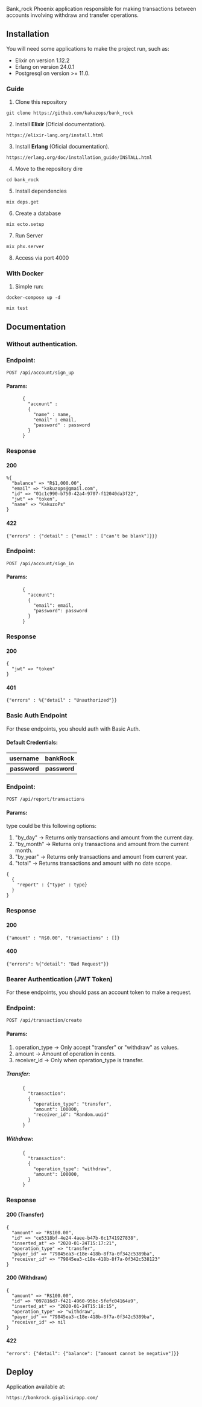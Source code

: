 Bank_rock Phoenix application responsible for making transactions between accounts involving withdraw and transfer operations.

## Installation
You will need some applications to make the project run, such as:
* Elixir on version 1.12.2
* Erlang on version 24.0.1
* Postgresql on version >= 11.0.

### Guide
1. Clone this repository
```
git clone https://github.com/kakuzops/bank_rock
```
2. Install **Elixir**  (Oficial documentation).
```
https://elixir-lang.org/install.html
```
3. Install **Erlang** (Oficial documentation).
```
https://erlang.org/doc/installation_guide/INSTALL.html
```

4. Move to the repository dire
```
cd bank_rock
```

5. Install dependencies
```
mix deps.get
```

6. Create a database
```
mix ecto.setup
```

7. Run Server
```
mix phx.server
```

8. Access via port 4000

### With Docker
1. Simple run:
```
docker-compose up -d
```

```
mix test
```
## Documentation

### Without authentication.


### Endpoint:

```
POST /api/account/sign_up
```

#### Params:

```
      {
        "account" :
        {
          "name" : name,
          "email" : email,
          "password" : password
        }
      }
```

### Response

#### 200
```
%{
  "balance" => "R$1,000.00",
  "email" => "kakuzops@gmail.com",
  "id" => "01c1c990-b750-42a4-9707-f12040da3f22",
  "jwt" => "token",
  "name" => "KakuzoPs"
}
```
#### 422
```
{"errors" : {"detail" : {"email" : ["can't be blank"]}}}
```

### Endpoint:
```
POST /api/account/sign_in
```

#### Params:

```
      {
        "account":
        {
          "email": email,
          "password": password
        }
      }
```

### Response

#### 200
```
{
  "jwt" => "token"
}
```
#### 401
```
{"errors" : %{"detail" : "Unauthorized"}}
```


### Basic Auth Endpoint

For these endpoints, you should auth with Basic Auth.

#### Default Credentials:
| username | bankRock |
|----------:|-----:|
| **password** | **password** |

### Endpoint:
```
POST /api/report/transactions
```

#### Params:
type could be this following options:
1. "by_day" -> Returns only transactions and amount from the current day.
2. "by_month" -> Returns only transactions and amount from the current month.
3. "by_year" -> Returns only transactions and amount from current year.
4. "total" -> Returns transactions and amount with no date scope.

```
{
  {
    "report" : {"type" : type}
  }
}
```

### Response

#### 200
```
{"amount" : "R$0.00", "transactions" : []}
```

#### 400
```
{"errors": %{"detail": "Bad Request"}}
```

### Bearer Authentication (JWT Token)
For these endpoints, you should pass an account token to make a request.

### Endpoint:
```
POST /api/transaction/create
```

#### Params:
1. operation_type -> Only accept "transfer" or "withdraw" as values.
2. amount -> Amount of operation in cents.
3. receiver_id -> Only when operation_type is transfer.

##### Transfer:
```
      {
        "transaction":
        {
          "operation_type": "transfer",
          "amount": 100000,
          "receiver_id": "Random.uuid"
        }
      }
```

##### Withdraw:
```
      {
        "transaction":
        {
          "operation_type": "withdraw",
          "amount": 100000,
        }
      }
```

### Response

#### 200 (Transfer)
```
{
  "amount" => "R$100.00",
  "id" => "ce5318bf-4e24-4aee-b47b-6c1741927838",
  "inserted_at" => "2020-01-24T15:17:21",
  "operation_type" => "transfer",
  "payer_id" => "79845ea3-c18e-418b-8f7a-0f342c5389ba",
  "receiver_id" => "79845ea3-c18e-418b-8f7a-0f342c538123"
}
```

#### 200 (Withdraw)
```
{
  "amount" => "R$100.00",
  "id" => "097816d7-f421-4960-95bc-5fefc04164a9",
  "inserted_at" => "2020-01-24T15:18:15",
  "operation_type" => "withdraw",
  "payer_id" => "79845ea3-c18e-418b-8f7a-0f342c5389ba",
  "receiver_id" => nil
}
```

#### 422
```
"errors": {"detail": {"balance": ["amount cannot be negative"]}}
```

## Deploy

Application available at:
```
https://bankrock.gigalixirapp.com/
```
